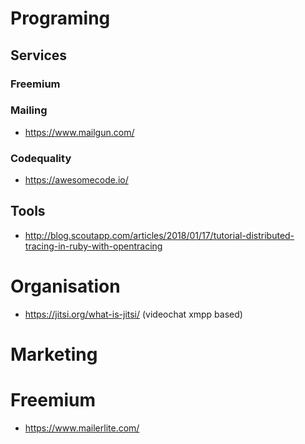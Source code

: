 

# Programing

## Services
### Freemium

### Mailing

- https://www.mailgun.com/


### Codequality

- https://awesomecode.io/


## Tools

- http://blog.scoutapp.com/articles/2018/01/17/tutorial-distributed-tracing-in-ruby-with-opentracing


# Organisation

- https://jitsi.org/what-is-jitsi/ (videochat xmpp based)


# Marketing

# Freemium

- https://www.mailerlite.com/